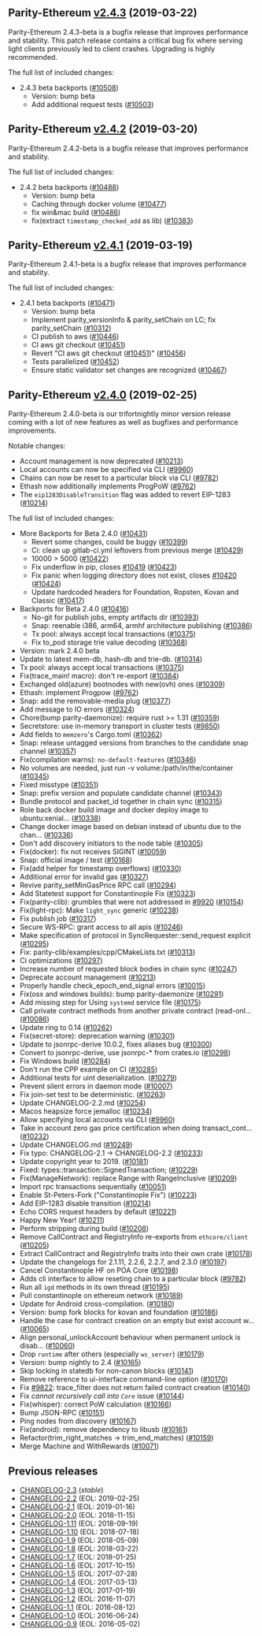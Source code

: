 ## Parity-Ethereum [v2.4.3](https://github.com/paritytech/parity-ethereum/releases/tag/v2.4.3) (2019-03-22)

Parity-Ethereum 2.4.3-beta is a bugfix release that improves performance and stability. This patch release contains a critical bug fix where serving light clients previously led to client crashes. Upgrading is highly recommended.

The full list of included changes:

- 2.4.3 beta backports ([#10508](https://github.com/paritytech/parity-ethereum/pull/10508))
  - Version: bump beta
  - Add additional request tests ([#10503](https://github.com/paritytech/parity-ethereum/pull/10503))

## Parity-Ethereum [v2.4.2](https://github.com/paritytech/parity-ethereum/releases/tag/v2.4.2) (2019-03-20)

Parity-Ethereum 2.4.2-beta is a bugfix release that improves performance and stability.

The full list of included changes:
- 2.4.2 beta backports ([#10488](https://github.com/paritytech/parity-ethereum/pull/10488))
  - Version: bump beta
  - Сaching through docker volume ([#10477](https://github.com/paritytech/parity-ethereum/pull/10477))
  - fix win&mac build ([#10486](https://github.com/paritytech/parity-ethereum/pull/10486))
  - fix(extract `timestamp_checked_add` as lib) ([#10383](https://github.com/paritytech/parity-ethereum/pull/10383))

## Parity-Ethereum [v2.4.1](https://github.com/paritytech/parity-ethereum/releases/tag/v2.4.1) (2019-03-19)

Parity-Ethereum 2.4.1-beta is a bugfix release that improves performance and stability.

The full list of included changes:
- 2.4.1 beta backports ([#10471](https://github.com/paritytech/parity-ethereum/pull/10471))
  - Version: bump beta
  - Implement parity_versionInfo & parity_setChain on LC; fix parity_setChain ([#10312](https://github.com/paritytech/parity-ethereum/pull/10312))
  - CI publish to aws ([#10446](https://github.com/paritytech/parity-ethereum/pull/10446))
  - CI aws git checkout ([#10451](https://github.com/paritytech/parity-ethereum/pull/10451))
  - Revert "CI aws git checkout ([#10451](https://github.com/paritytech/parity-ethereum/pull/10451))" ([#10456](https://github.com/paritytech/parity-ethereum/pull/10456))
  - Tests parallelized ([#10452](https://github.com/paritytech/parity-ethereum/pull/10452))
  - Ensure static validator set changes are recognized ([#10467](https://github.com/paritytech/parity-ethereum/pull/10467))

## Parity-Ethereum [v2.4.0](https://github.com/paritytech/parity-ethereum/releases/tag/v2.4.0) (2019-02-25)

Parity-Ethereum 2.4.0-beta is our trifortnightly minor version release coming with a lot of new features as well as bugfixes and performance improvements.

Notable changes:
- Account management is now deprecated ([#10213](https://github.com/paritytech/parity-ethereum/pull/10213))
- Local accounts can now be specified via CLI ([#9960](https://github.com/paritytech/parity-ethereum/pull/9960))
- Chains can now be reset to a particular block via CLI ([#9782](https://github.com/paritytech/parity-ethereum/pull/9782))
- Ethash now additionally implements ProgPoW ([#9762](https://github.com/paritytech/parity-ethereum/pull/9762))
- The `eip1283DisableTransition` flag was added to revert EIP-1283 ([#10214](https://github.com/paritytech/parity-ethereum/pull/10214))

The full list of included changes:
- More Backports for Beta 2.4.0 ([#10431](https://github.com/paritytech/parity-ethereum/pull/10431))
  - Revert some changes, could be buggy ([#10399](https://github.com/paritytech/parity-ethereum/pull/10399))
  - Ci: clean up gitlab-ci.yml leftovers from previous merge ([#10429](https://github.com/paritytech/parity-ethereum/pull/10429))
  - 10000 > 5000 ([#10422](https://github.com/paritytech/parity-ethereum/pull/10422))
  - Fix underflow in pip, closes [#10419](https://github.com/paritytech/parity-ethereum/pull/10419) ([#10423](https://github.com/paritytech/parity-ethereum/pull/10423))
  - Fix panic when logging directory does not exist, closes [#10420](https://github.com/paritytech/parity-ethereum/pull/10420) ([#10424](https://github.com/paritytech/parity-ethereum/pull/10424))
  - Update hardcoded headers for Foundation, Ropsten, Kovan and Classic ([#10417](https://github.com/paritytech/parity-ethereum/pull/10417))
- Backports for Beta 2.4.0 ([#10416](https://github.com/paritytech/parity-ethereum/pull/10416))
  - No-git for publish jobs, empty artifacts dir ([#10393](https://github.com/paritytech/parity-ethereum/pull/10393))
  - Snap: reenable i386, arm64, armhf architecture publishing ([#10386](https://github.com/paritytech/parity-ethereum/pull/10386))
  - Tx pool: always accept local transactions ([#10375](https://github.com/paritytech/parity-ethereum/pull/10375))
  - Fix to_pod storage trie value decoding ([#10368](https://github.com/paritytech/parity-ethereum/pull/10368))
- Version: mark 2.4.0 beta
- Update to latest mem-db, hash-db and trie-db. ([#10314](https://github.com/paritytech/parity-ethereum/pull/10314))
- Tx pool: always accept local transactions ([#10375](https://github.com/paritytech/parity-ethereum/pull/10375))
- Fix(trace_main! macro): don't re-export ([#10384](https://github.com/paritytech/parity-ethereum/pull/10384))
- Exchanged old(azure) bootnodes with new(ovh) ones ([#10309](https://github.com/paritytech/parity-ethereum/pull/10309))
- Ethash: implement Progpow ([#9762](https://github.com/paritytech/parity-ethereum/pull/9762))
- Snap: add the removable-media plug ([#10377](https://github.com/paritytech/parity-ethereum/pull/10377))
- Add message to IO errors ([#10324](https://github.com/paritytech/parity-ethereum/pull/10324))
- Chore(bump parity-daemonize): require rust >= 1.31 ([#10359](https://github.com/paritytech/parity-ethereum/pull/10359))
- Secretstore: use in-memory transport in cluster tests ([#9850](https://github.com/paritytech/parity-ethereum/pull/9850))
- Add fields to `memzero`'s Cargo.toml ([#10362](https://github.com/paritytech/parity-ethereum/pull/10362))
- Snap: release untagged versions from branches to the candidate snap channel ([#10357](https://github.com/paritytech/parity-ethereum/pull/10357))
- Fix(compilation warns): `no-default-features` ([#10346](https://github.com/paritytech/parity-ethereum/pull/10346))
- No volumes are needed, just run -v volume:/path/in/the/container ([#10345](https://github.com/paritytech/parity-ethereum/pull/10345))
- Fixed misstype ([#10351](https://github.com/paritytech/parity-ethereum/pull/10351))
- Snap: prefix version and populate candidate channel ([#10343](https://github.com/paritytech/parity-ethereum/pull/10343))
- Bundle protocol and packet_id together in chain sync ([#10315](https://github.com/paritytech/parity-ethereum/pull/10315))
- Role back docker build image and docker deploy image to ubuntu:xenial… ([#10338](https://github.com/paritytech/parity-ethereum/pull/10338))
- Change docker image based on debian instead of ubuntu due to the chan… ([#10336](https://github.com/paritytech/parity-ethereum/pull/10336))
- Don't add discovery initiators to the node table ([#10305](https://github.com/paritytech/parity-ethereum/pull/10305))
- Fix(docker): fix not receives SIGINT ([#10059](https://github.com/paritytech/parity-ethereum/pull/10059))
- Snap: official image / test ([#10168](https://github.com/paritytech/parity-ethereum/pull/10168))
- Fix(add helper for timestamp overflows) ([#10330](https://github.com/paritytech/parity-ethereum/pull/10330))
- Additional error for invalid gas ([#10327](https://github.com/paritytech/parity-ethereum/pull/10327))
- Revive parity_setMinGasPrice RPC call ([#10294](https://github.com/paritytech/parity-ethereum/pull/10294))
- Add Statetest support for Constantinople Fix ([#10323](https://github.com/paritytech/parity-ethereum/pull/10323))
- Fix(parity-clib): grumbles that were not addressed in [#9920](https://github.com/paritytech/parity-ethereum/pull/9920) ([#10154](https://github.com/paritytech/parity-ethereum/pull/10154))
- Fix(light-rpc): Make `light_sync` generic ([#10238](https://github.com/paritytech/parity-ethereum/pull/10238))
- Fix publish job ([#10317](https://github.com/paritytech/parity-ethereum/pull/10317))
- Secure WS-RPC: grant access to all apis ([#10246](https://github.com/paritytech/parity-ethereum/pull/10246))
- Make specification of protocol in SyncRequester::send_request explicit ([#10295](https://github.com/paritytech/parity-ethereum/pull/10295))
- Fix: parity-clib/examples/cpp/CMakeLists.txt ([#10313](https://github.com/paritytech/parity-ethereum/pull/10313))
- Ci optimizations ([#10297](https://github.com/paritytech/parity-ethereum/pull/10297))
- Increase number of requested block bodies in chain sync ([#10247](https://github.com/paritytech/parity-ethereum/pull/10247))
- Deprecate account management ([#10213](https://github.com/paritytech/parity-ethereum/pull/10213))
- Properly handle check_epoch_end_signal errors ([#10015](https://github.com/paritytech/parity-ethereum/pull/10015))
- Fix(osx and windows builds): bump parity-daemonize ([#10291](https://github.com/paritytech/parity-ethereum/pull/10291))
- Add missing step for Using `systemd` service file ([#10175](https://github.com/paritytech/parity-ethereum/pull/10175))
- Call private contract methods from another private contract (read-onl… ([#10086](https://github.com/paritytech/parity-ethereum/pull/10086))
- Update ring to 0.14 ([#10262](https://github.com/paritytech/parity-ethereum/pull/10262))
- Fix(secret-store): deprecation warning ([#10301](https://github.com/paritytech/parity-ethereum/pull/10301))
- Update to jsonrpc-derive 10.0.2, fixes aliases bug ([#10300](https://github.com/paritytech/parity-ethereum/pull/10300))
- Convert to jsonrpc-derive, use jsonrpc-* from crates.io ([#10298](https://github.com/paritytech/parity-ethereum/pull/10298))
- Fix Windows build ([#10284](https://github.com/paritytech/parity-ethereum/pull/10284))
- Don't run the CPP example on CI ([#10285](https://github.com/paritytech/parity-ethereum/pull/10285))
- Additional tests for uint deserialization. ([#10279](https://github.com/paritytech/parity-ethereum/pull/10279))
- Prevent silent errors in daemon mode ([#10007](https://github.com/paritytech/parity-ethereum/pull/10007))
- Fix join-set test to be deterministic. ([#10263](https://github.com/paritytech/parity-ethereum/pull/10263))
- Update CHANGELOG-2.2.md ([#10254](https://github.com/paritytech/parity-ethereum/pull/10254))
- Macos heapsize force jemalloc ([#10234](https://github.com/paritytech/parity-ethereum/pull/10234))
- Allow specifying local accounts via CLI ([#9960](https://github.com/paritytech/parity-ethereum/pull/9960))
- Take in account zero gas price certification when doing transact_cont… ([#10232](https://github.com/paritytech/parity-ethereum/pull/10232))
- Update CHANGELOG.md ([#10249](https://github.com/paritytech/parity-ethereum/pull/10249))
- Fix typo: CHANGELOG-2.1 -> CHANGELOG-2.2 ([#10233](https://github.com/paritytech/parity-ethereum/pull/10233))
- Update copyright year to 2019. ([#10181](https://github.com/paritytech/parity-ethereum/pull/10181))
- Fixed: types::transaction::SignedTransaction; ([#10229](https://github.com/paritytech/parity-ethereum/pull/10229))
- Fix(ManageNetwork): replace Range with RangeInclusive ([#10209](https://github.com/paritytech/parity-ethereum/pull/10209))
- Import rpc transactions sequentially ([#10051](https://github.com/paritytech/parity-ethereum/pull/10051))
- Enable St-Peters-Fork ("Constantinople Fix") ([#10223](https://github.com/paritytech/parity-ethereum/pull/10223))
- Add EIP-1283 disable transition ([#10214](https://github.com/paritytech/parity-ethereum/pull/10214))
- Echo CORS request headers by default ([#10221](https://github.com/paritytech/parity-ethereum/pull/10221))
- Happy New Year! ([#10211](https://github.com/paritytech/parity-ethereum/pull/10211))
- Perform stripping during build ([#10208](https://github.com/paritytech/parity-ethereum/pull/10208))
- Remove CallContract and RegistryInfo re-exports from `ethcore/client` ([#10205](https://github.com/paritytech/parity-ethereum/pull/10205))
- Extract CallContract and RegistryInfo traits into their own crate ([#10178](https://github.com/paritytech/parity-ethereum/pull/10178))
- Update the changelogs for 2.1.11, 2.2.6, 2.2.7, and 2.3.0 ([#10197](https://github.com/paritytech/parity-ethereum/pull/10197))
- Cancel Constantinople HF on POA Core ([#10198](https://github.com/paritytech/parity-ethereum/pull/10198))
- Adds cli interface to allow reseting chain to a particular block ([#9782](https://github.com/paritytech/parity-ethereum/pull/9782))
- Run all `igd` methods in its own thread ([#10195](https://github.com/paritytech/parity-ethereum/pull/10195))
- Pull constantinople on ethereum network ([#10189](https://github.com/paritytech/parity-ethereum/pull/10189))
- Update for Android cross-compilation. ([#10180](https://github.com/paritytech/parity-ethereum/pull/10180))
- Version: bump fork blocks for kovan and foundation ([#10186](https://github.com/paritytech/parity-ethereum/pull/10186))
- Handle the case for contract creation on an empty but exist account w… ([#10065](https://github.com/paritytech/parity-ethereum/pull/10065))
- Align personal_unlockAccount behaviour when permanent unlock is disab… ([#10060](https://github.com/paritytech/parity-ethereum/pull/10060))
- Drop `runtime` after others (especially `ws_server`) ([#10179](https://github.com/paritytech/parity-ethereum/pull/10179))
- Version: bump nightly to 2.4 ([#10165](https://github.com/paritytech/parity-ethereum/pull/10165))
- Skip locking in statedb for non-canon blocks ([#10141](https://github.com/paritytech/parity-ethereum/pull/10141))
- Remove reference to ui-interface command-line option ([#10170](https://github.com/paritytech/parity-ethereum/pull/10170))
- Fix [#9822](https://github.com/paritytech/parity-ethereum/pull/9822): trace_filter does not return failed contract creation ([#10140](https://github.com/paritytech/parity-ethereum/pull/10140))
- Fix _cannot recursively call into `Core`_ issue ([#10144](https://github.com/paritytech/parity-ethereum/pull/10144))
- Fix(whisper): correct PoW calculation ([#10166](https://github.com/paritytech/parity-ethereum/pull/10166))
- Bump JSON-RPC ([#10151](https://github.com/paritytech/parity-ethereum/pull/10151))
- Ping nodes from discovery ([#10167](https://github.com/paritytech/parity-ethereum/pull/10167))
- Fix(android): remove dependency to libusb ([#10161](https://github.com/paritytech/parity-ethereum/pull/10161))
- Refactor(trim_right_matches -> trim_end_matches) ([#10159](https://github.com/paritytech/parity-ethereum/pull/10159))
- Merge Machine and WithRewards ([#10071](https://github.com/paritytech/parity-ethereum/pull/10071))

## Previous releases

- [CHANGELOG-2.3](docs/CHANGELOG-2.3.md) (_stable_)
- [CHANGELOG-2.2](docs/CHANGELOG-2.2.md) (EOL: 2019-02-25)
- [CHANGELOG-2.1](docs/CHANGELOG-2.1.md) (EOL: 2019-01-16)
- [CHANGELOG-2.0](docs/CHANGELOG-2.0.md) (EOL: 2018-11-15)
- [CHANGELOG-1.11](docs/CHANGELOG-1.11.md) (EOL: 2018-09-19)
- [CHANGELOG-1.10](docs/CHANGELOG-1.10.md) (EOL: 2018-07-18)
- [CHANGELOG-1.9](docs/CHANGELOG-1.9.md) (EOL: 2018-05-09)
- [CHANGELOG-1.8](docs/CHANGELOG-1.8.md) (EOL: 2018-03-22)
- [CHANGELOG-1.7](docs/CHANGELOG-1.7.md) (EOL: 2018-01-25)
- [CHANGELOG-1.6](docs/CHANGELOG-1.6.md) (EOL: 2017-10-15)
- [CHANGELOG-1.5](docs/CHANGELOG-1.5.md) (EOL: 2017-07-28)
- [CHANGELOG-1.4](docs/CHANGELOG-1.4.md) (EOL: 2017-03-13)
- [CHANGELOG-1.3](docs/CHANGELOG-1.3.md) (EOL: 2017-01-19)
- [CHANGELOG-1.2](docs/CHANGELOG-1.2.md) (EOL: 2016-11-07)
- [CHANGELOG-1.1](docs/CHANGELOG-1.1.md) (EOL: 2016-08-12)
- [CHANGELOG-1.0](docs/CHANGELOG-1.0.md) (EOL: 2016-06-24)
- [CHANGELOG-0.9](docs/CHANGELOG-0.9.md) (EOL: 2016-05-02)

